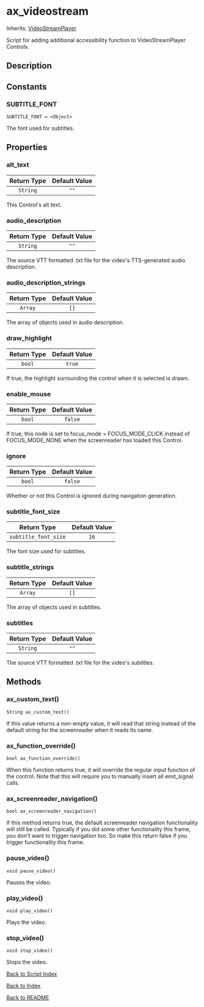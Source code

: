 # ax_videostream
Inherits: [VideoStreamPlayer](https://docs.godotengine.org/en/stable/classes/class_videostreamplayer.html)

Script for adding additional accessibility function to VideoStreamPlayer Controls.

## Description

## Constants

### SUBTITLE_FONT

``SUBTITLE_FONT = <Object>``

The font used for subtitles.


## Properties

###  alt_text

| Return Type | Default Value |
|:-------------:|:-------------:|
| ``String`` | ``""``

This Control's alt text.


### audio_description

| Return Type | Default Value |
|:-------------:|:-------------:|
| ``String`` | ``""``

The source VTT formatted .txt file for the video's TTS-generated audio description.

### audio_description_strings

| Return Type | Default Value |
|:-------------:|:-------------:|
| ``Array`` | ``[]``

The array of objects used in audio description.

### draw_highlight
| Return Type | Default Value |
|:-------------:|:-------------:|
| ``bool`` | ``true``

If true, the highlight surrounding the control when it is selected is drawn.

### enable_mouse
| Return Type | Default Value |
|:-------------:|:-------------:|
| ``bool`` | ``false``

If true, this node is set to focus_mode = FOCUS_MODE_CLICK instead of FOCUS_MODE_NONE when the screenreader has loaded this Control.

### ignore
| Return Type | Default Value |
|:-------------:|:-------------:|
| ``bool`` | ``false``

Whether or not this Control is ignored during navigation generation.

### subtitle_font_size

| Return Type | Default Value |
|:-------------:|:-------------:|
| ``subtitle_font_size`` | ``16``

The font size used for subtitles.

### subtitle_strings

| Return Type | Default Value |
|:-------------:|:-------------:|
| ``Array`` | ``[]``

The array of objects used in subtitles.

### subtitles

| Return Type | Default Value |
|:-------------:|:-------------:|
| ``String`` | ``""``

The source VTT formatted .txt file for the video's subtitles.

## Methods

### ax_custom_text()
``String ax_custom_text()``

If this value returns a non-empty value, it will read that string instead of the default string for the screenreader when it reads its name.

### ax_function_override()
``bool ax_function_override()``

When this function returns true, it will override the regular input function of the control. Note that this will require you to manually insert all emit_signal calls.

### ax_screenreader_navigation()
``bool ax_screenreader_navigation()``

If this method returns true, the default screenreader navigation functionality will still be called. Typically if you did some other functionality this frame, you don't want to trigger navigation too. So make this return false if you trigger functionality this frame.

### pause_video()
``void pause_video()``

Pauses the video.

### play_video()
``void play_video()``

Plays the video.

### stop_video()
``void stop_video()``

Stops the video.

[Back to Script Index](../scripts_info.md)

[Back to Index](../index.md)

[Back to README](../../../README.md)
